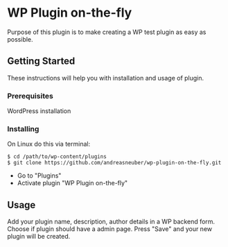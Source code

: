 # WP Plugin on-the-fly
Purpose of this plugin is to make creating a WP test plugin as easy as possible.


## Getting Started
These instructions will help you with installation and usage of plugin.

### Prerequisites
WordPress installation

### Installing
On Linux do this via terminal:
```
$ cd /path/to/wp-content/plugins
$ git clone https://github.com/andreasneuber/wp-plugin-on-the-fly.git
```
- Go to "Plugins"
- Activate plugin "WP Plugin on-the-fly"


## Usage
Add your plugin name, description, author details in a WP backend form. 
Choose if plugin should have a admin page. Press "Save" and your new plugin will be created.

